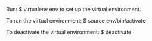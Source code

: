 Run: 
$ virtualenv env
to set up the virtual environment.

To run the virtual environment:
$ source env/bin/activate

To deactivate the virtual environment:
$ deactivate
